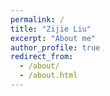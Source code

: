 ```yaml
---
permalink: /
title: "Zijie Liu"
excerpt: "About me"
author_profile: true
redirect_from: 
  - /about/
  - /about.html
---
```




<!-- [![Page Views Count](https://badges.toozhao.com/badges/01GEKFNKNG26BXWT1T6G113FDB/blue.svg)](https://badges.toozhao.com/stats/01GEKFNKNG26BXWT1T6G113FDB "Get your own page views count badge on badges.toozhao.com")
 -->
